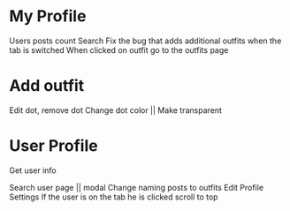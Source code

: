 # My Profile

<!-- TODO -->

Users posts count
Search
Fix the bug that adds additional outfits when the tab is switched
When clicked on outfit go to the outfits page

# Add outfit

<!-- TODO -->

Edit dot, remove dot
Change dot color || Make transparent

# User Profile

<!-- TODO -->

Get user info

<!-- TODO -->

Search user page || modal
Change naming posts to outfits
Edit Profile
Settings
If the user is on the tab he is clicked scroll to top
